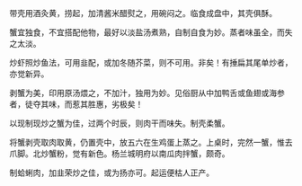 带壳用酒灸黄，捞起，加清酱米醋熨之，用碗闷之。临食成盘中，其壳俱酥。

蟹宜独食，不宜搭配他物，最好以淡盐汤煮熟，自制自食为妙。蒸者味虽全，而失之太淡。

炒虾照炒鱼法，可用韭配，或加冬随芥菜，则不可用。非矣！有捶扁其尾单炒者，亦觉新异。

剥蟹为美，印用原汤煨之，不加汁，独用为妙。见俗厨从中加鸭舌或鱼翅或海参者，徒夺其味，而惹其胜惠，劣极矣！

以现制现炒之蟹为佳，过两个时辰，则肉干而味失。制壳柔蟹。

将蟹剥壳取肉取黄，仍置壳中，放五六在生鸡蛋上蒸之。上桌时，完然一蟹，惟去爪脚。北炒蟹粉，觉有新色。杨兰城明府以南瓜肉拌蟹，颇奇。

制蛤蜊肉，加韭荣炒之佳，或为扬亦可。起运便枯人正产。